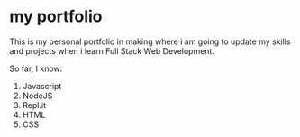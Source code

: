 # my portfolio

This is my personal portfolio in making where i am going to update my skills and projects when i learn Full Stack Web Development.

So far, I know:

1. Javascript
1. NodeJS
1. Repl.it
1. HTML
1. CSS
